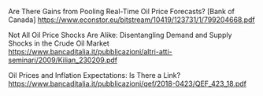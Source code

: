 Are There Gains from Pooling Real-Time Oil Price Forecasts? [Bank of Canada]
https://www.econstor.eu/bitstream/10419/123731/1/799204668.pdf

Not All Oil Price Shocks Are Alike: Disentangling Demand and Supply Shocks in the Crude Oil Market 
https://www.bancaditalia.it/pubblicazioni/altri-atti-seminari/2009/Kilian_230209.pdf

Oil Prices and Inflation Expectations: Is There a Link?
https://www.bancaditalia.it/pubblicazioni/qef/2018-0423/QEF_423_18.pdf
